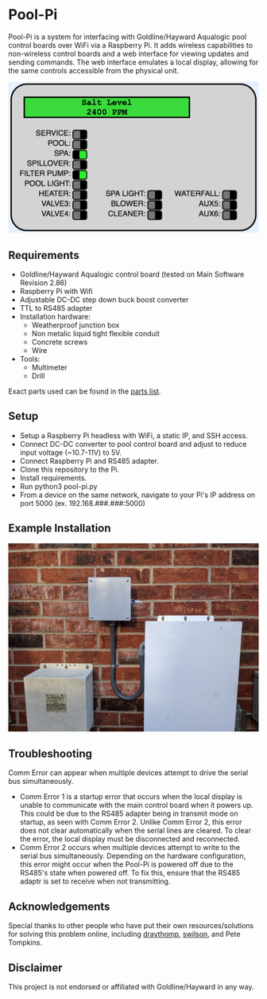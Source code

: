 # Pool-Pi
Pool-Pi is a system for interfacing with Goldline/Hayward Aqualogic pool control boards over WiFi via a Raspberry Pi. It adds wireless capabilities to non-wireless control boards and a web interface for viewing updates and sending commands. The web interface emulates a local display, allowing for the same controls accessible from the physical unit.

<img width="535" alt="GUI screenshot" src="/docs/media/gui.png">
<!-- TODO update GUI -->

<!-- TODO add video -->

## Requirements
* Goldline/Hayward Aqualogic control board (tested on Main Software Revision 2.86)
* Raspberry Pi with Wifi
* Adjustable DC-DC step down buck boost converter
* TTL to RS485 adapter
* Installation hardware:
    * Weatherproof junction box
    * Non metalic liquid tight flexible conduit
    * Concrete screws
    * Wire
* Tools:
    * Multimeter
    * Drill

Exact parts used can be found in the [parts list](/docs/PARTS_LIST.md).

## Setup
* Setup a Raspberry Pi headless with WiFi, a static IP, and SSH access.
* Connect DC-DC converter to pool control board and adjust to reduce input voltage (~10.7-11V) to 5V.
* Connect Raspberry Pi and RS485 adapter.
* Clone this repository to the Pi.
* Install requirements.
* Run python3 pool-pi.py
* From a device on the same network, navigate to your Pi's IP address on port 5000 (ex. 192.168.###.###:5000)

## Example Installation
<img width="535" alt="Example installation of system" src="/docs/media/install_1.jpg">

## Troubleshooting
Comm Error can appear when multiple devices attempt to drive the serial bus simultaneously.
* Comm Error 1 is a startup error that occurs when the local display is unable to communicate with the main control board when it powers up. This could be due to the RS485 adapter being in transmit mode on startup, as seen with Comm Error 2. Unlike Comm Error 2, this error does not clear automatically when the serial lines are cleared. To clear the error, the local display must be disconnected and reconnected.
* Comm Error 2 occurs when multiple devices attempt to write to the serial bus simultaneously. Depending on the hardware configuration, this error might occur when the Pool-Pi is powered off due to the RS485's state when powered off. To fix this, ensure that the RS485 adaptr is set to receive when not transmitting.

## Acknowledgements
Special thanks to other people who have put their own resources/solutions for solving this problem online, including [draythomp](http://www.desert-home.com/), [swilson](https://github.com/swilson/aqualogic), and Pete Tompkins.

## Disclaimer
This project is not endorsed or affiliated with Goldline/Hayward in any way.
